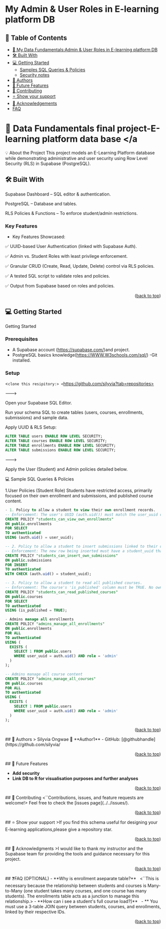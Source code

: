 
# My Admin & User Roles in E-learning platform DB
<a name='readme-top'></a>
<!-- TABLE OF CONTENTS -->
## 📗 Table of Contents
-   [📖 My Data Fundamentals:Admin & User Roles in E-learning platform DB](#about-project)
  - [🛠 Built With](#built-with)
- [💻 Getting Started](#getting-started)
  - [Samples SQL Queries & Policies](#samples-sql-queries)
  - [Security notes](#security-notes)
- [👥 Authors](#authors)
- [🔭 Future Features](#future-features)
- [🤝 Contributing](#contributing)
- [⭐️ Show your support](#support)
- [🙏 Acknowledgements](#acknowledgements)
 - [FAQ](#faq)
  
<!-- PROJECT DESCRIPTION -->
# 📖 Data Fundamentals final project-E-learning platform data base <a name="about-project"></a
💡 About the Project
This project models an E-Learning Platform database while demonstrating administrative and user security using Row Level Security (RLS) in Supabase (PostgreSQL).
## 🛠 Built With <a name="built-with"></a> 

Supabase Dashboard – SQL editor & authentication.

PostgreSQL – Database and tables.

RLS Policies & Functions – To enforce student/admin restrictions.
<!-- Features -->
### Key Features <a name="key-features"></a>
 -   Key Features Showcased:

✅ UUID-based User Authentication (linked with Supabase Auth).

✅ Admin vs. Student Roles with least privilege enforcement.

✅ Granular CRUD (Create, Read, Update, Delete) control via RLS policies.

✅ A tested SQL script to validate roles and policies.

✅ Output from Supabase based on roles and policies.

<p align="right">(<a href="#readme-top">back to top</a>)</p>

<!-- GETTING STARTED -->
## 💻 Getting Started <a name="getting-started"></a>
Getting Started
### Prerequisites
- A Supabase account (https://supabase.com/)and project.
- PostgreSQL basics knowledge(https://WWW.W3schools.com/sql/)
-Git installed.



<!--###Setup -->
### Setup
<```clone this resipitory:>
<```https://github.com/silyvia?tab=repositories>
  

--->

Open your Supabase SQL Editor.

Run your schema SQL to create tables (users, courses, enrollments, submissions) and sample data.

Apply UUID & RLS Setup:
```sql
ALTER TABLE users ENABLE ROW LEVEL SECURITY;
ALTER TABLE courses ENABLE ROW LEVEL SECURITY;
ALTER TABLE enrollments ENABLE ROW LEVEL SECURITY;
ALTER TABLE submissions ENABLE ROW LEVEL SECURITY;
```
--->

Apply the User (Student) and Admin policies detailed below.

💻 Sample SQL Queries & Policies

1.User Policies (Student Role)
Students have restricted access, primarily focused on their own enrollment and submissions, and published course content.
```sql
- 1. Policy to allow a student to view their own enrollment records.
-- Enforcement: The user's UUID (auth.uid()) must match the user_uuid column in the enrollment record.
CREATE POLICY "students_can_view_own_enrollments"
ON public.enrollments
FOR SELECT
TO authenticated
USING (auth.uid() = user_uuid);
```
```sql
-- 2. Policy to allow a student to insert submissions linked to their own ID.
-- Enforcement: The new row being inserted must have a student_uuid that matches the user's UUID (auth.uid()).
CREATE POLICY "students_can_insert_own_submissions"
ON public.submissions
FOR INSERT
TO authenticated
WITH CHECK (auth.uid() = student_uuid);
```
```sql
-- 3. Policy to allow a student to read all published courses.
-- Enforcement: The course's 'is_published' column must be TRUE. No ownership check is required.
CREATE POLICY "students_can_read_published_courses"
ON public.courses
FOR SELECT
TO authenticated
USING (is_published = TRUE);

```
```sql
- Admins manage all enrollments 
CREATE POLICY "admins_manage_all_enrollments"
ON public.enrollments
FOR ALL
TO authenticated
USING (
  EXISTS (
    SELECT 1 FROM public.users 
    WHERE user_uuid = auth.uid() AND role = 'admin'
  )
);
```
```sql
-- Admins manage all course content 
CREATE POLICY "admins_manage_all_courses"
ON public.courses
FOR ALL
TO authenticated
USING (
  EXISTS (
    SELECT 1 FROM public.users 
    WHERE user_uuid = auth.uid() AND role = 'admin'
  )
);
```


<p align="right">(<a href="#readme-top">back to top</a>)</p>
<!-- AUTHORS -->
## 👥 Authors <Silyvia ongwae="authors"></a>
> Silyvia Ongwae
👤 **Author1**
- GitHub: [@githubhandle](https://github.com/silyvia/
<p align="right">(<a href="#readme-top">back to top</a>)</p>
<!-- FUTURE FEATURES -->
## 🔭 Future Features <a name="future-features"></a>

- **Add security**
-  **Link DB to R for visualisation purposes and further analyses**

<p align="right">(<a href="#readme-top">back to top</a>)</p>
<!-- CONTRIBUTING -->
## 🤝 Contributing <a name="contributing"></a>
<``Contributions, issues, and feature requests are welcome!>
Feel free to check the [issues page](../../issues/).
<p align="right">(<a href="#readme-top">back to top</a>)</p>
<!-- SUPPORT -->
## ⭐️ Show your support <a name="support"></a>
>If you find this schema useful for designing your E-learning applications,please give a repository star.
<p align="right">(<a href="#readme-top">back to top</a>)</p>
<!-- ACKNOWLEDGEMENTS -->
## 🙏 Acknowledgments <a name="acknowledgements"></a>
>I would like to thank my instructor and the Supabase team for providing the tools and guidance necessary for this project. 
<p align="right">(<a href="#readme-top">back to top</a>)</p>
  ## ❓FAQ (OPTIONAL) <a name="faq"></a>
- **Why is enrollment aseparate table?**
  <``This is necessary because the relationship between students and courses is Many-to-Many (one student takes many courses, and one course has many students). The enrollments table acts as a junction to manage this relationship.>
- **How can i see a student's full course load?]**
  - ** You must use a 3-table JOIN query between students, courses, and enrollments, linked by their respective IDs.
<p align="right">(<a href="#readme-top">back to top</a>)</p>




